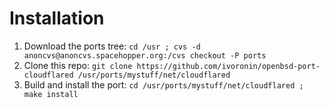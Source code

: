 # Installation

1. Download the ports tree: `cd /usr ; cvs -d anoncvs@anoncvs.spacehopper.org:/cvs checkout -P ports`
2. Clone this repo: `git clone https://github.com/ivoronin/openbsd-port-cloudflared /usr/ports/mystuff/net/cloudflared`
3. Build and install the port: `cd /usr/ports/mystuff/net/cloudflared ; make install`
